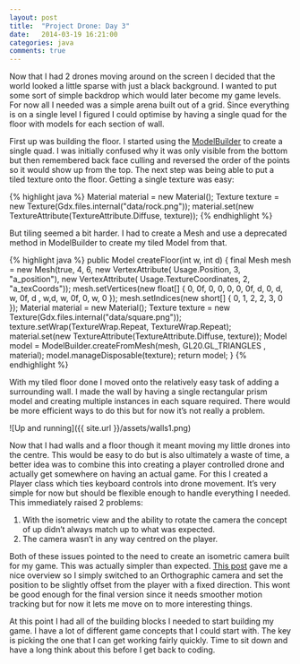 ```yaml
---
layout: post
title:  "Project Drone: Day 3"
date:   2014-03-19 16:21:00
categories: java
comments: true
---
```


Now that I had 2 drones moving around on the screen I decided that the world looked a little sparse with just a black background. I wanted to put some sort of simple backdrop which would later become my game levels. For now all I needed was a simple arena built out of a grid. Since everything is on a single level I figured I could optimise by having a single quad for the floor with models for each section of wall.

First up was building the floor. I started using the [ModelBuilder] to create a single quad. I was initially confused why it was only visible from the bottom but then remembered back face culling and reversed the order of the points so it would show up from the top. The next step was being able to put a tiled texture onto the floor. Getting a single texture was easy:

{% highlight java %}
Material material = new Material();
Texture texture = new Texture(Gdx.files.internal("data/rock.png"));
material.set(new TextureAttribute(TextureAttribute.Diffuse, texture));
{% endhighlight %}

But tiling seemed a bit harder. I had to create a Mesh and use a deprecated method in ModelBuilder to create my tiled Model from that.

{% highlight java %}
public Model createFloor(int w, int d) {
	final Mesh mesh = new Mesh(true, 4, 6, new VertexAttribute(
		Usage.Position, 3, "a_position"), new VertexAttribute(
		Usage.TextureCoordinates, 2, "a_texCoords"));
	mesh.setVertices(new float[] { 0, 0f, 0, 0, 0,
		0, 0f, d, 0, d,
		w, 0f, d , w,d,
		w, 0f, 0, w, 0
	});
	mesh.setIndices(new short[] { 0, 1, 2, 2, 3, 0 });
	Material material = new Material();
	Texture texture = new Texture(Gdx.files.internal("data/square.png"));
	texture.setWrap(TextureWrap.Repeat, TextureWrap.Repeat);
	material.set(new TextureAttribute(TextureAttribute.Diffuse, texture));
	Model model = ModelBuilder.createFromMesh(mesh, GL20.GL_TRIANGLES , material);
	model.manageDisposable(texture);
	return model;
}
{% endhighlight %}

With my tiled floor done I moved onto the relatively easy task of adding a surrounding wall. I made the wall by having a single rectangular prism model and creating multiple instances in each square required. There would be more efficient ways to do this but for now it’s not really a problem.

![Up and running]({{ site.url }}/assets/walls1.png)

Now that I had walls and a floor though it meant moving my little drones into the centre. This would be easy to do but is also ultimately a waste of time, a better idea was to combine this into creating a player controlled drone and actually get somewhere on having an actual game. For this I created a Player class which ties keyboard controls into drone movement. It’s very simple for now but should be flexible enough to handle everything I needed. This immediately raised 2 problems:

1. With the isometric view and the ability to rotate the camera the concept of up didn’t always match up to what was expected.
2. The camera wasn’t in any way centred on the player.

Both of these issues pointed to the need to create an isometric camera built for my game. This was actually simpler than expected. [This post] gave me a nice overview so I simply switched to an Orthographic camera and set the position to be slightly offset from the player with a fixed direction. This wont be good enough for the final version since it needs smoother motion tracking but for now it lets me move on to more interesting things.

At this point I had all of the building blocks I needed to start building my game. I have a lot of different game concepts that I could start with. The key is picking the one that I can get working fairly quickly. Time to sit down and have a long think about this before I get back to coding.



[ModelBuilder]: https://libgdx.badlogicgames.com/nightlies/docs/api/com/badlogic/gdx/graphics/g3d/utils/ModelBuilder.html
[This post]: http://www.badlogicgames.com/wordpress/?p=2032